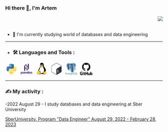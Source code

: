 ### Hi there 👋, I'm Artem
<div id="header" align="right">
  <img src="https://media.giphy.com/media/xT1XGEVSIzSoraiPTO/giphy.gif" width="100"/>
</div>
<div id="header" align="right">
  <img src="https://komarev.com/ghpvc/?username=Art9050&style=flat-square&color=blue" alt=""/>
</div>

- :telescope: I'm currently studying world of databases and data engineering

<!--
**Art9050/Art9050** is a ✨ _special_ ✨ repository because its `README.md` (this file) appears on your GitHub profile.

Here are some ideas to get you started:

- 🔭 I’m currently working on ...
- 🌱 I’m currently learning ...
- 👯 I’m looking to collaborate on ...
- 🤔 I’m looking for help with ...
- 💬 Ask me about ...
- 📫 How to reach me: ...
- 😄 Pronouns: ...
- ⚡ Fun fact: ...
-->
<!--
### :pushpin: item
https://proglib.io/p/kak-kreativno-oformit-profil-na-github-chtoby-on-privlekal-vnimanie-2022-03-17
-->


---

- ### :hammer_and_wrench: Languages and Tools :
<div>
  <img src="https://github.com/devicons/devicon/blob/master/icons/python/python-original.svg" title="Java" alt="Java" width="40" height="40"/>&nbsp;
  <img src="https://github.com/devicons/devicon/blob/master/icons/pandas/pandas-original-wordmark.svg" title="Git" **alt="Git" width="40" height="40"/>&nbsp;
  <img src="https://github.com/devicons/devicon/blob/master/icons/linux/linux-original.svg" title="Git" **alt="Git" width="40" height="40"/>&nbsp;
  <img src="https://github.com/devicons/devicon/blob/master/icons/bash/bash-original.svg" title="Java" alt="Java" width="40" height="40"/>&nbsp;
  <img src="https://github.com/devicons/devicon/blob/master/icons/postgresql/postgresql-plain-wordmark.svg" title="Git" **alt="Git" width="40" height="40"/>&nbsp;
  <img src="https://github.com/devicons/devicon/blob/master/icons/github/github-original-wordmark.svg" title="Git" **alt="Git" width="40" height="40"/>
</div>
<!--
https://github.com/devicons/devicon/tree/master/icons
-->

<!--
---
- ### :chart_with_upwards_trend: Statistics
[![Anurag's GitHub stats](https://github-readme-stats.vercel.app/api?username=Art9050&show_icons=true)](https://github.com/anuraghazra/github-readme-stats)
[![Top Langs](https://github-readme-stats.vercel.app/api/top-langs/?username=Art9050)](https://github.com/anuraghazra/github-readme-stats)

https://github.com/anuraghazra/github-readme-stats/blob/master/readme.md#github-stats-card
-->
---

### :writing_hand: My activity :
-2022 August 29 - I study databases and data engineering at Sber University

<a style="display:block" href="https://github.com/Art9050/DataEngineering">
  <div class="xyz">SberUniversity. Program "Data Engineer" August 29, 2022 - February 28, 2023</div>
</a>
<!--
https://stackoverflow.com/questions/9228730/how-do-i-make-entire-div-a-link
-->
